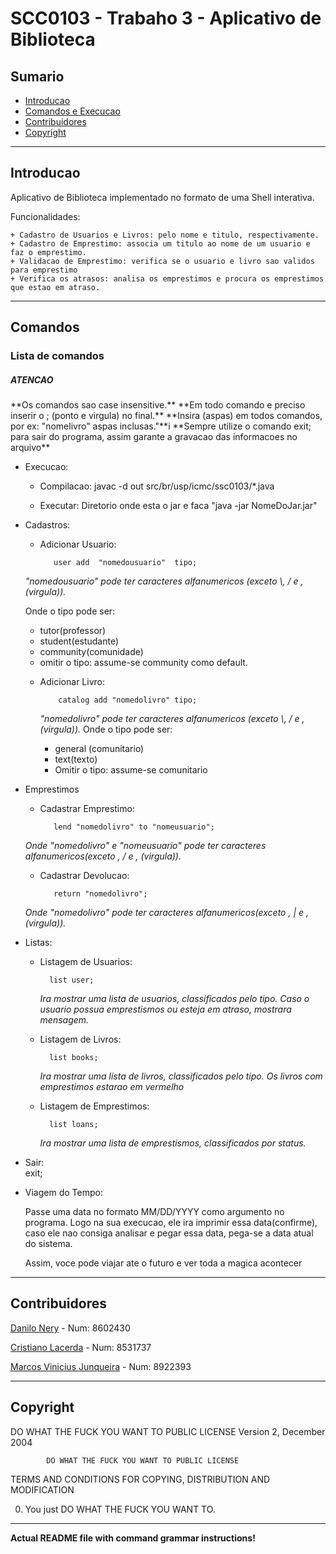 <h1>SCC0103 - Trabaho 3 - Aplicativo de Biblioteca</h1>

<h2>Sumario</h2>

* [Introducao](#introducao)
* [Comandos e Execucao](#comando)
* [Contribuidores](#contribuidores)
* [Copyright](#copyright)

* * *

<h2 id="introducao">Introducao</h2>

 Aplicativo de Biblioteca implementado no formato de uma Shell interativa.

 Funcionalidades:

    + Cadastro de Usuarios e Livros: pelo nome e titulo, respectivamente.
    + Cadastro de Emprestimo: associa um titulo ao nome de um usuario e faz o emprestimo.
    + Validacao de Emprestimo: verifica se o usuario e livro sao validos para emprestimo
    + Verifica os atrasos: analisa os emprestimos e procura os emprestimos que estao em atraso.

* * *
<h2 id="comando">Comandos</h2>

<h3>Lista de comandos</h3>
<h5> ATENCAO </h5>
**Os comandos sao case insensitive.**
**Em todo comando e preciso inserir o ; (ponto e virgula) no final.**
**Insira (aspas) em todos comandos, por ex: "nomelivro" aspas inclusas."**i
**Sempre utilize o comando exit; para sair do programa, assim garante a gravacao das informacoes no arquivo**

+ Execucao:

   - Compilacao:
        javac -d out src/br/usp/icmc/ssc0103/*.java 

   - Executar:
        Diretorio onde esta o jar e faca "java -jar NomeDoJar.jar"

+ Cadastros:
   - Adicionar Usuario:

            user add  "nomedousuario"  tipo;
    *"nomedousuario" pode ter caracteres alfanumericos (exceto \\, / e ,(virgula)).*

    Onde o tipo pode ser:
     + tutor(professor)
     + student(estudante)
     + community(comunidade)
     + omitir o tipo: assume-se community como default.

  - Adicionar Livro:

            catalog add "nomedolivro" tipo;
    *"nomedolivro" pode ter caracteres alfanumericos (exceto \\, / e ,(virgula)).*
    Onde o tipo pode ser:
    + general (comunitario)
    + text(texto)
    + Omitir o tipo: assume-se comunitario

+ Emprestimos

   - Cadastrar Emprestimo:

            lend "nomedolivro" to "nomeusuario";
    *Onde "nomedolivro" e "nomeusuario" pode ter caracteres alfanumericos(exceto \, / e , (virgula)).*

   - Cadastrar Devolucao:

            return "nomedolivro";
    *Onde "nomedolivro" pode ter caracteres alfanumericos(exceto \, | e , (virgula)).*

+ Listas:

    - Listagem de Usuarios:

            list user;
        *Ira mostrar uma lista de usuarios, classificados pelo tipo.*
        *Caso o usuario possua emprestismos ou esteja em atraso, mostrara mensagem.*
    - Listagem de Livros:

            list books;
        *Ira mostrar uma lista de livros, classificados pelo tipo.*
        *Os livros com emprestimos estarao em vermelho*
    - Listagem de Emprestimos:

            list loans;
        *Ira mostrar uma lista de emprestismos, classificados por status.*

+ Sair:     
                                                          exit;

+ Viagem do Tempo:

    Passe uma data no formato MM/DD/YYYY como argumento no programa. Logo na sua execucao, ele ira imprimir essa data(confirme),
   caso ele nao consiga analisar e pegar essa data, pega-se a data atual do sistema.

    Assim, voce pode viajar ate o futuro e ver toda a magica acontecer

* * *

<h2 id="contribuidores">Contribuidores</h2>

[Danilo Nery](https://github.com/dnery) - Num: 8602430

[Cristiano Lacerda](https://github.com/Ibrahiim) - Num: 8531737

[Marcos Vinicius Junqueira](https://github.com/mvjunq) - Num: 8922393


* * *

<h2 id="copyright">Copyright</h2>
            DO WHAT THE FUCK YOU WANT TO PUBLIC LICENSE
                    Version 2, December 2004

            DO WHAT THE FUCK YOU WANT TO PUBLIC LICENSE
   TERMS AND CONDITIONS FOR COPYING, DISTRIBUTION AND MODIFICATION

  0. You just DO WHAT THE FUCK YOU WANT TO.

* * *

**Actual README file with command grammar instructions!**







